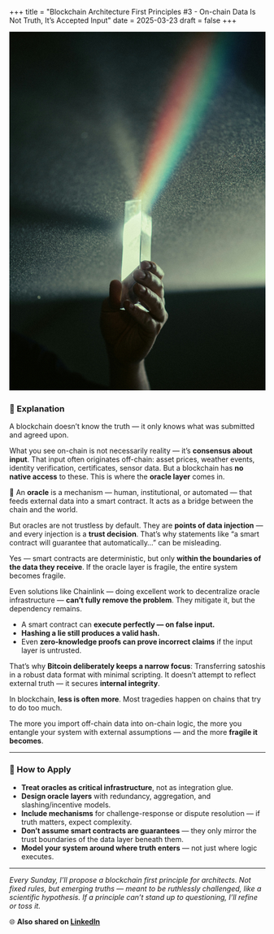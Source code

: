 +++
title = "Blockchain Architecture First Principles #3 - On-chain Data Is Not Truth, It’s Accepted Input"
date = 2025-03-23
draft = false
+++

![prism](prism.jpg)

### 💭 Explanation
A blockchain doesn’t know the truth — it only knows what was submitted and agreed upon.

What you see on-chain is not necessarily reality — it’s **consensus about input**. That input often originates off-chain: asset prices, weather events, identity verification, certificates, sensor data. But a blockchain has **no native access** to these. This is where the **oracle layer** comes in.

🔸 An **oracle** is a mechanism — human, institutional, or automated — that feeds external data into a smart contract. It acts as a bridge between the chain and the world.

But oracles are not trustless by default. They are **points of data injection** — and every injection is a **trust decision**. That’s why statements like “a smart contract will guarantee that automatically…” can be misleading.

Yes — smart contracts are deterministic, but only **within the boundaries of the data they receive**. If the oracle layer is fragile, the entire system becomes fragile.

Even solutions like Chainlink — doing excellent work to decentralize oracle infrastructure — **can’t fully remove the problem**. They mitigate it, but the dependency remains.

- A smart contract can **execute perfectly — on false input.**  
- **Hashing a lie still produces a valid hash.**  
- Even **zero-knowledge proofs can prove incorrect claims** if the input layer is untrusted.

That’s why **Bitcoin deliberately keeps a narrow focus**: Transferring satoshis in a robust data format with minimal scripting. It doesn’t attempt to reflect external truth — it secures **internal integrity**.

In blockchain, **less is often more**. Most tragedies happen on chains that try to do too much.

The more you import off-chain data into on-chain logic, the more you entangle your system with external assumptions — and the more **fragile it becomes**.

---

### 🥷 How to Apply

- **Treat oracles as critical infrastructure**, not as integration glue.  
- **Design oracle layers** with redundancy, aggregation, and slashing/incentive models.  
- **Include mechanisms** for challenge-response or dispute resolution — if truth matters, expect complexity.  
- **Don’t assume smart contracts are guarantees** — they only mirror the trust boundaries of the data layer beneath them.  
- **Model your system around where truth enters** — not just where logic executes.

---

_Every Sunday, I’ll propose a blockchain first principle for architects. Not fixed rules, but emerging truths — meant to be ruthlessly challenged, like a scientific hypothesis. If a principle can’t stand up to questioning, I’ll refine or toss it._


🌐 **Also shared on [LinkedIn](https://www.linkedin.com/posts/shanedeconinck_blockchain-trust-decentralization-activity-7309475538732011520-a2gI?utm_source=share&utm_medium=member_desktop&rcm=ACoAAAjP1-wB57TFLEnLFVsyAeHsFKYt-Xs0KyQ)**